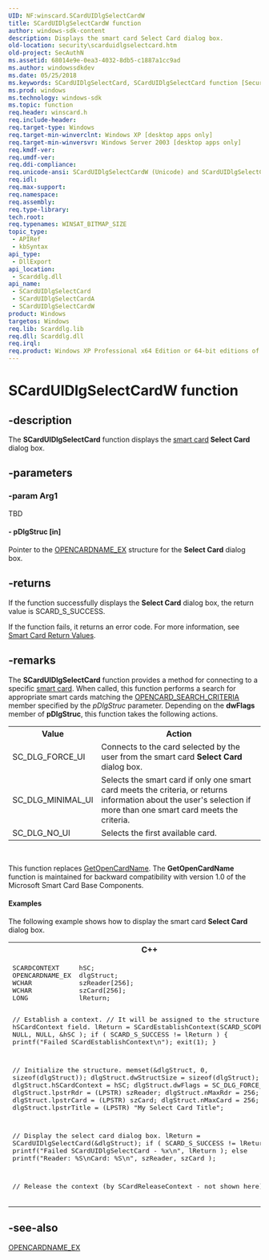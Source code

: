 ```yaml
---
UID: NF:winscard.SCardUIDlgSelectCardW
title: SCardUIDlgSelectCardW function
author: windows-sdk-content
description: Displays the smart card Select Card dialog box.
old-location: security\scarduidlgselectcard.htm
old-project: SecAuthN
ms.assetid: 68014e9e-0ea3-4032-8db5-c1887a1cc9ad
ms.author: windowssdkdev
ms.date: 05/25/2018
ms.keywords: SCardUIDlgSelectCard, SCardUIDlgSelectCard function [Security], SCardUIDlgSelectCardA, SCardUIDlgSelectCardW, _smart_scarduidlgselectcard, security.scarduidlgselectcard, winscard/SCardUIDlgSelectCard, winscard/SCardUIDlgSelectCardA, winscard/SCardUIDlgSelectCardW
ms.prod: windows
ms.technology: windows-sdk
ms.topic: function
req.header: winscard.h
req.include-header: 
req.target-type: Windows
req.target-min-winverclnt: Windows XP [desktop apps only]
req.target-min-winversvr: Windows Server 2003 [desktop apps only]
req.kmdf-ver: 
req.umdf-ver: 
req.ddi-compliance: 
req.unicode-ansi: SCardUIDlgSelectCardW (Unicode) and SCardUIDlgSelectCardA (ANSI)
req.idl: 
req.max-support: 
req.namespace: 
req.assembly: 
req.type-library: 
tech.root: 
req.typenames: WINSAT_BITMAP_SIZE
topic_type:
 - APIRef
 - kbSyntax
api_type:
 - DllExport
api_location:
 - Scarddlg.dll
api_name:
 - SCardUIDlgSelectCard
 - SCardUIDlgSelectCardA
 - SCardUIDlgSelectCardW
product: Windows
targetos: Windows
req.lib: Scarddlg.lib
req.dll: Scarddlg.dll
req.irql: 
req.product: Windows XP Professional x64 Edition or 64-bit editions of     Windows Server 2003
---
```


# SCardUIDlgSelectCardW function


## -description


The <b>SCardUIDlgSelectCard</b> function displays the <a href="https://msdn.microsoft.com/3e9d7672-2314-45c8-8178-5a0afcfd0c50">smart card</a><b> Select Card</b> dialog box.


## -parameters




### -param Arg1

TBD




#### - pDlgStruc [in]

Pointer to the 
<a href="https://msdn.microsoft.com/fb9e64a9-441a-4c7b-b404-79682778c694">OPENCARDNAME_EX</a> structure for the <b>Select Card</b> dialog box.


## -returns



If the function successfully displays the 
						<b>Select Card</b> dialog box, the return value is SCARD_S_SUCCESS.

If the function fails, it returns an error code. For more information, see 
<a href="authentication_return_values.htm">Smart Card Return Values</a>.




## -remarks



The <b>SCardUIDlgSelectCard</b> function provides a method for connecting to a specific <a href="https://msdn.microsoft.com/3e9d7672-2314-45c8-8178-5a0afcfd0c50">smart card</a>. When called, this function performs a search for appropriate smart cards matching the <a href="https://msdn.microsoft.com/f20874ca-a714-45b7-abcb-85bedc4e6245">OPENCARD_SEARCH_CRITERIA</a> member specified by the <i>pDlgStruc</i> parameter. Depending on the <b>dwFlags</b> member of <b>pDlgStruc</b>, this function takes the following actions.

<table>
<tr>
<th>Value</th>
<th>Action</th>
</tr>
<tr>
<td>
SC_DLG_FORCE_UI

</td>
<td>
Connects to the card selected by the user from the smart card <b>Select Card</b> dialog box.

</td>
</tr>
<tr>
<td>
SC_DLG_MINIMAL_UI

</td>
<td>
Selects the smart card if only one smart card meets the criteria, or returns information about the user's selection if more than one smart card meets the criteria.

</td>
</tr>
<tr>
<td>
SC_DLG_NO_UI

</td>
<td>
Selects the first available card.

</td>
</tr>
</table>
 

This function replaces 
<a href="https://msdn.microsoft.com/b103cec0-dd28-4f90-864b-5f66d044ec55">GetOpenCardName</a>. The <b>GetOpenCardName</b> function is maintained for backward compatibility with version 1.0 of the Microsoft Smart Card Base Components.


#### Examples

The following example  shows how to display the smart card <b>Select Card</b> dialog box.

<div class="code"><span codelanguage="ManagedCPlusPlus"><table>
<tr>
<th>C++</th>
</tr>
<tr>
<td>
<pre>SCARDCONTEXT     hSC;
OPENCARDNAME_EX  dlgStruct;
WCHAR            szReader[256];
WCHAR            szCard[256];
LONG             lReturn;

// Establish a context.
// It will be assigned to the structure's hSCardContext field.
lReturn = SCardEstablishContext(SCARD_SCOPE_USER,
                                NULL,
                                NULL,
                                &amp;hSC );
if ( SCARD_S_SUCCESS != lReturn )
{
    printf("Failed SCardEstablishContext\n");
    exit(1);
}

// Initialize the structure.
memset(&amp;dlgStruct, 0, sizeof(dlgStruct));
dlgStruct.dwStructSize = sizeof(dlgStruct);
dlgStruct.hSCardContext = hSC;
dlgStruct.dwFlags = SC_DLG_FORCE_UI;
dlgStruct.lpstrRdr = (LPSTR) szReader;
dlgStruct.nMaxRdr = 256;
dlgStruct.lpstrCard = (LPSTR) szCard;
dlgStruct.nMaxCard = 256;
dlgStruct.lpstrTitle = (LPSTR) "My Select Card Title";

// Display the select card dialog box.
lReturn = SCardUIDlgSelectCard(&amp;dlgStruct);
if ( SCARD_S_SUCCESS != lReturn )
    printf("Failed SCardUIDlgSelectCard - %x\n", lReturn );
else
    printf("Reader: %S\nCard: %S\n", szReader, szCard );

// Release the context (by SCardReleaseContext - not shown here).
</pre>
</td>
</tr>
</table></span></div>



## -see-also




<a href="https://msdn.microsoft.com/fb9e64a9-441a-4c7b-b404-79682778c694">OPENCARDNAME_EX</a>
 

 

